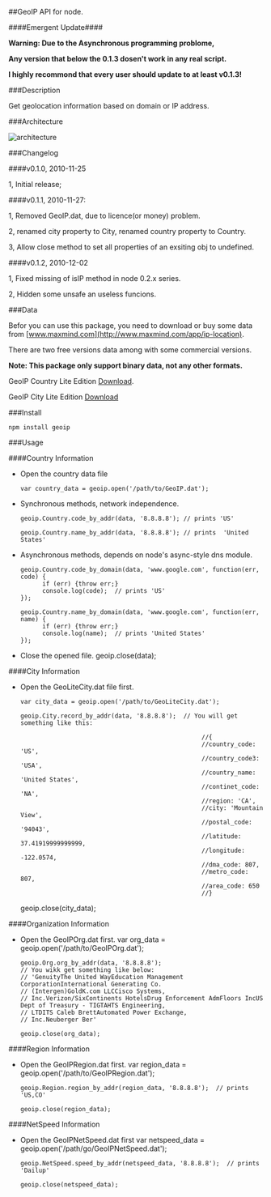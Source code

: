 ##GeoIP API for node.

####Emergent Update####

__Warning: Due to the Asynchronous programming problome,__

__Any version that below the 0.1.3 dosen't work in any real script.__

__I highly recommond that every user should update to at least v0.1.3!__

###Description

Get geolocation information based on domain or IP address.

###Architecture

![architecture](https://github.com/kuno/GeoIP/raw/master/misc/architecture.png)

###Changelog

####v0.1.0, 2010-11-25

1, Initial release;

####v0.1.1, 2010-11-27:

1, Removed GeoIP.dat, due to licence(or money) problem.

2, renamed city property to City, renamed country property to Country.

3, Allow close method to set all properties of an exsiting obj to undefined.

####v0.1.2, 2010-12-02

1, Fixed missing of isIP method in node 0.2.x series.

2, Hidden some unsafe an useless funcions.  

###Data

Befor you can use this package, you need to download or buy some data from [www.maxmind.com](http://www.maxmind.com/app/ip-location).

There are two free versions data among with some commercial versions.

__Note: This package only support binary data, not any other formats.__

GeoIP Country Lite Edition [Download](http://geolite.maxmind.com/download/geoip/database/GeoLiteCountry/GeoIP.dat.gz).

GeoIP City Lite Edition [Download](http://geolite.maxmind.com/download/geoip/database/GeoLiteCity.dat.gz)

###Install

    npm install geoip

###Usage

####Country Information

* Open the country data file

      var country_data = geoip.open('/path/to/GeoIP.dat');

* Synchronous methods, network independence.

      geoip.Country.code_by_addr(data, '8.8.8.8'); // prints 'US'

      geoip.Country.name_by_addr(data, '8.8.8.8'); // prints  'United States'

* Asynchronous methods, depends on node's async-style dns module.

      geoip.Country.code_by_domain(data, 'www.google.com', function(err, code) {
            if (err) {throw err;}
            console.log(code);  // prints 'US'
      });

      geoip.Country.name_by_domain(data, 'www.google.com', function(err, name) {
            if (err) {throw err;}
            console.log(name);  // prints 'United States'
      });

* Close the opened file.
      geoip.close(data);

####City Information

* Open the GeoLiteCity.dat file first.

      var city_data = geoip.open('/path/to/GeoLiteCity.dat');

      geoip.City.record_by_addr(data, '8.8.8.8');  // You will get something like this:

                                                        //{ 
                                                        //country_code: 'US',
                                                        //country_code3: 'USA',
                                                        //country_name: 'United States',
                                                        //continet_code: 'NA',
                                                        //region: 'CA',
                                                        //city: 'Mountain View',
                                                        //postal_code: '94043',
                                                        //latitude: 37.41919999999999,
                                                        //longitude: -122.0574,
                                                        //dma_code: 807,
                                                        //metro_code: 807,
                                                        //area_code: 650 
                                                        //}

     geoip.close(city_data);

####Organization Information

* Open the GeoIPOrg.dat first.
      var org_data = geoip.open('/path/to/GeoIPOrg.dat');

      geoip.Org.org_by_addr(data, '8.8.8.8');
      // You wikk get something like below:
      // 'GenuityThe United WayEducation Management CorporationInternational Generating Co. 
      // (Intergen)GoldK.com LLCCisco Systems, 
      // Inc.Verizon/SixContinents HotelsDrug Enforcement AdmFloors IncUS Dept of Treasury - TIGTAHTS Engineering, 
      // LTDITS Caleb BrettAutomated Power Exchange, 
      // Inc.Neuberger Ber'

      geoip.close(org_data);


####Region Information

* Open the GeoIPRegion.dat first.
      var region_data = geoip.open('/path/to/GeoIPRegion.dat');

      geoip.Region.region_by_addr(region_data, '8.8.8.8');  // prints 'US,CO'

      geoip.close(region_data);


####NetSpeed Information

* Open the GeoIPNetSpeed.dat first
      var netspeed_data = geoip.open('/path/go/GeoIPNetSpeed.dat');

      geoip.NetSpeed.speed_by_addr(netspeed_data, '8.8.8.8');  // prints 'Dailup'

      geoip.close(netspeed_data);
